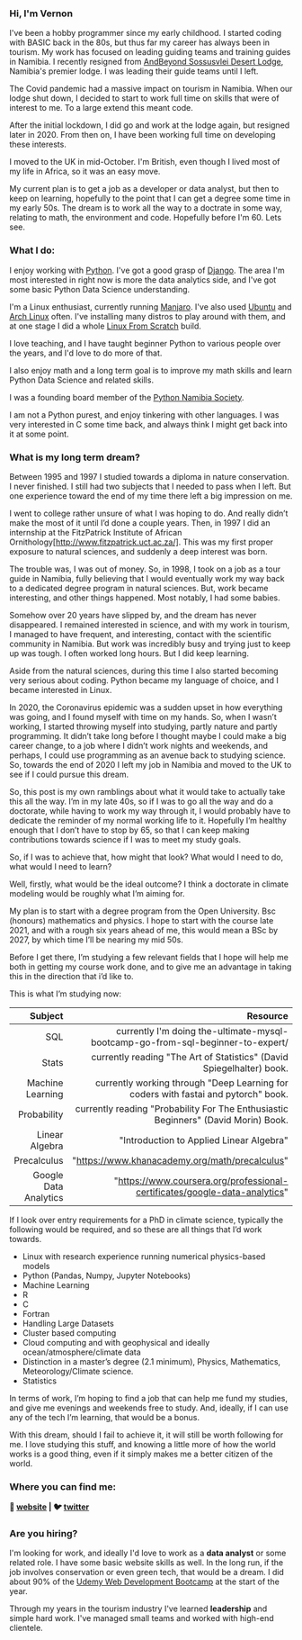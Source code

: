 ### Hi, I'm Vernon

I've been a hobby programmer since my early childhood.  I started coding with BASIC back in the 80s, but thus far my career has always been in tourism.  My work has focused on leading guiding teams and training guides in Namibia.  I recently resigned from 
[AndBeyond Sossusvlei Desert Lodge][sossus-desert-lodge], Namibia's premier lodge.  I was leading their guide teams until I left.

The Covid pandemic had a massive impact on tourism in Namibia.  When our lodge shut down, I decided to start to work full time on skills that were of interest to me.  To a large extend this meant code.

After the initial lockdown, I did go and work at the lodge again, but resigned later in 2020.  From then on, I have been working full time on developing these interests.

I moved to the UK in mid-October.  I'm British, even though I lived most of my life in Africa, so it was an easy move.

My current plan is to get a job as a developer or data analyst, but then to keep on learning, hopefully to the point that I can get a degree some time in my early 50s.  The dream is to work all the way to a doctrate in some way, relating to math, the environment and code.  Hopefully before I'm 60.  Lets see.


### What I do:

I enjoy working with  [Python][python].  I've got a good grasp of [Django][django].  The area I'm most interested in right now is more the data analytics side, and I've got some basic Python Data Science understanding.

I'm a Linux enthusiast, currently running [Manjaro][manjaro].  I've also used [Ubuntu][ubuntu] and [Arch Linux][arch] often.  I've installing many distros to play around with them, and at one stage I did a whole [Linux From Scratch][LFS] build.

I love teaching, and I have taught beginner Python to various people over the years, and I'd love to do more of that.

I also enjoy math and a long term goal is to improve my math skills and learn Python Data Science and related skills.

I was a founding board member of the [Python Namibia Society][pynam].

I am not a Python purest, and enjoy tinkering with other languages.  I was very interested in C some time back, and always think I might get back into it at some point.

### What is my long term dream?


Between 1995 and 1997 I studied towards a diploma in nature conservation.  I never finished.  I still had two subjects that I needed to pass when I left.  But one experience toward the end of my time there left a big impression on me.

I went to college rather unsure of what I was hoping to do.  And really didn’t make the most of it until I’d done a couple years.  Then, in 1997 I did an internship at the FitzPatrick Institute of African Ornithology[http://www.fitzpatrick.uct.ac.za/].  This was my first proper exposure to natural sciences, and suddenly a deep interest was born.

The trouble was, I was out of money.  So, in 1998, I took on a job as a tour guide in Namibia, fully believing that I would eventually work my way back to a dedicated degree program in natural sciences.  But, work became interesting, and other things happened.  Most notably, I had some babies.

Somehow over 20 years have slipped by, and the dream has never disappeared.  I remained interested in science, and with my work in tourism, I managed to have frequent, and interesting, contact with the scientific community in Namibia.  But work was incredibly busy and trying just to keep up was tough.  I often worked long hours.  But I did keep learning.

Aside from the natural sciences, during this time I also started becoming very serious about coding.  Python became my language of choice, and I became interested in Linux.

In 2020, the Coronavirus epidemic was a sudden upset in how everything was going, and I found myself with time on my hands.  So, when I wasn’t working, I started throwing myself into studying, partly nature and partly programming.  It didn’t take long before I thought maybe I could make a big career change, to a job where I didn’t work nights and weekends, and perhaps, I could use programming as an avenue back to studying science.  So, towards the end of 2020 I left my job in Namibia and moved to the UK to see if I could pursue this dream.

So, this post is my own ramblings about what it would take to actually take this all the way.  I’m in my late 40s, so if I was to go all the way and do a doctorate, while having to work my way through it, I would probably have to dedicate the reminder of my normal working life to it.  Hopefully I’m healthy enough that I don’t have to stop by 65, so that I can keep making contributions towards science if I was to meet my study goals.

So, if I was to achieve that, how might that look?  What would I need to do, what would I need to learn?

Well, firstly, what would be the ideal outcome?  I think a doctorate in climate modeling would be roughly what I’m aiming for.

My plan is to start with a degree program from the Open University.  Bsc (honours) mathematics and physics.  I hope to start with the course late 2021, and with a rough six years ahead of me, this would mean a BSc by 2027, by which time I’ll be nearing my mid 50s.

Before I get there, I’m studying a few relevant fields that I hope will help me both in getting my course work done, and to give me an advantage in taking this in the direction that i’d like to.



This  is what I’m studying now:

| Subject | Resource |
| ----: | -----: |
| SQL   | currently I'm doing the-ultimate-mysql-bootcamp-go-from-sql-beginner-to-expert/  |
| Stats | currently reading "The Art of Statistics" (David Spiegelhalter) book. |
| Machine Learning      | currently working through "Deep Learning for coders with fastai and pytorch" book. |
| Probability           | currently reading "Probability For The Enthusiastic Beginners" (David Morin) Book. |
| Linear Algebra        | "Introduction to Applied Linear Algebra"                                           |
| Precalculus           | "https://www.khanacademy.org/math/precalculus"                                     |
| Google Data Analytics | "https://www.coursera.org/professional-certificates/google-data-analytics"         |




If I look over entry requirements for a PhD in climate science, typically the following would be required, and so these are all things that I’d work towards.

 - Linux with research experience running numerical physics-based models
 - Python (Pandas, Numpy, Jupyter Notebooks)
 - Machine Learning
 - R
 - C
 - Fortran
 - Handling Large Datasets
 - Cluster based computing
 - Cloud computing and with geophysical and ideally ocean/atmosphere/climate data
 - Distinction in a master’s degree (2.1 minimum), Physics, Mathematics, Meteorology/Climate science.
 - Statistics

In terms of work, I’m hoping to find a job that can help me fund my studies, and give me evenings and weekends free to study.  And, ideally, if I can use any of the tech I’m learning, that would be a bonus.

With this dream, should I fail to achieve it, it will still be worth following for me.  I love studying this stuff, and knowing a little more of how the world works is a good thing, even if it simply makes me a better citizen of the world.


### Where you can find me:

**🏡 [website][website] |
🐦 [twitter][twitter]**



### Are you hiring?

I'm looking for work, and ideally I'd love to work as a **data analyst** or some related role.  I have some basic website skills as well.  In the long run, if the job involves conservation or even green tech, that would be a dream.  I did about 90% of the [Udemy Web Development Bootcamp][udemy-web-dev] at the start of the year.

Through my years in the tourism industry I've learned **leadership** and simple hard work.  I've managed small teams and worked with high-end clientele.



[website]: https://vernon-swanepoel.me/
[twitter]: https://twitter.com/sandcurves
[django-rest-framework]: https://www.django-rest-framework.org/
[django]: https://www.djangoproject.com/
[udemy-drf]: https://www.udemy.com/course/the-complete-guide-to-django-rest-framework-and-vue-js/
[udemy-web-dev]: https://www.udemy.com/course/the-complete-web-development-bootcamp/
[python]: https://www.python.org/
[sossus-desert-lodge]: https://www.andbeyond.com/our-lodges/africa/namibia/sossusvlei-desert/andbeyond-sossusvlei-desert-lodge/
[vim]: https://www.vim.org/
[arch]: https://www.archlinux.org/
[manjaro]: https://manjaro.org/
[ubuntu]: https://ubuntu.com/
[LFS]: http://www.linuxfromscratch.org/
[simple-blog-code]: https://github.com/Namibnat/simpleblog
[tcma-code]: https://github.com/Namibnat/tcma
[Recruit App]: https://github.com/Namibnat/recruit
[YRAP]: https://github.com/Namibnat/yrap
[Date Picker]: https://github.com/Namibnat/date-picker
[spheniscidaecc]: https://github.com/Namibnat/spheniscidaecc
[pynam]: https://pynamibia.herokuapp.com/about/
[Penguin]: https://en.wikipedia.org/wiki/Penguin
